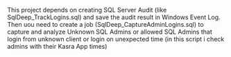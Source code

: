 This project depends on creating SQL Server Audit (like SqlDeep_TrackLogins.sql) and save the audit result in Windows Event Log.
Then uou need to create a job (SqlDeep_CaptureAdminLogins.sql) to capture and analyze Unknown SQL Admins or allowed SQL Admins that login from unknown client or login on unexpected time (in this script i check admins with their Kasra App times)
